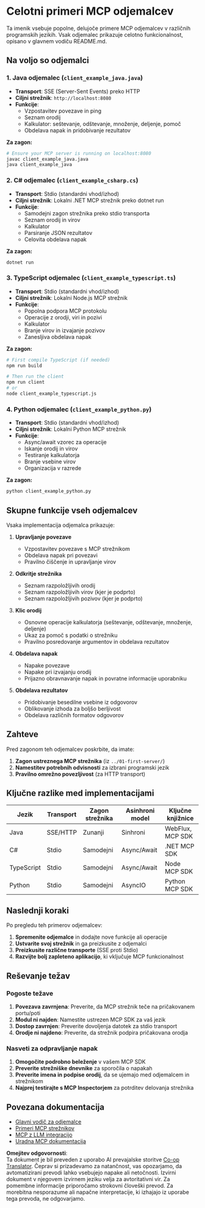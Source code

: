 <!--
CO_OP_TRANSLATOR_METADATA:
{
  "original_hash": "affcf199a44f60283a289dcb69dc144e",
  "translation_date": "2025-07-17T13:37:20+00:00",
  "source_file": "03-GettingStarted/02-client/complete_examples.md",
  "language_code": "sl"
}
-->
# Celotni primeri MCP odjemalcev

Ta imenik vsebuje popolne, delujoče primere MCP odjemalcev v različnih programskih jezikih. Vsak odjemalec prikazuje celotno funkcionalnost, opisano v glavnem vodiču README.md.

## Na voljo so odjemalci

### 1. Java odjemalec (`client_example_java.java`)
- **Transport**: SSE (Server-Sent Events) preko HTTP
- **Ciljni strežnik**: `http://localhost:8080`
- **Funkcije**: 
  - Vzpostavitev povezave in ping
  - Seznam orodij
  - Kalkulator: seštevanje, odštevanje, množenje, deljenje, pomoč
  - Obdelava napak in pridobivanje rezultatov

**Za zagon:**
```bash
# Ensure your MCP server is running on localhost:8080
javac client_example_java.java
java client_example_java
```

### 2. C# odjemalec (`client_example_csharp.cs`)
- **Transport**: Stdio (standardni vhod/izhod)
- **Ciljni strežnik**: Lokalni .NET MCP strežnik preko dotnet run
- **Funkcije**:
  - Samodejni zagon strežnika preko stdio transporta
  - Seznam orodij in virov
  - Kalkulator
  - Parsiranje JSON rezultatov
  - Celovita obdelava napak

**Za zagon:**
```bash
dotnet run
```

### 3. TypeScript odjemalec (`client_example_typescript.ts`)
- **Transport**: Stdio (standardni vhod/izhod)
- **Ciljni strežnik**: Lokalni Node.js MCP strežnik
- **Funkcije**:
  - Popolna podpora MCP protokolu
  - Operacije z orodji, viri in pozivi
  - Kalkulator
  - Branje virov in izvajanje pozivov
  - Zanesljiva obdelava napak

**Za zagon:**
```bash
# First compile TypeScript (if needed)
npm run build

# Then run the client
npm run client
# or
node client_example_typescript.js
```

### 4. Python odjemalec (`client_example_python.py`)
- **Transport**: Stdio (standardni vhod/izhod)  
- **Ciljni strežnik**: Lokalni Python MCP strežnik
- **Funkcije**:
  - Async/await vzorec za operacije
  - Iskanje orodij in virov
  - Testiranje kalkulatorja
  - Branje vsebine virov
  - Organizacija v razrede

**Za zagon:**
```bash
python client_example_python.py
```

## Skupne funkcije vseh odjemalcev

Vsaka implementacija odjemalca prikazuje:

1. **Upravljanje povezave**
   - Vzpostavitev povezave s MCP strežnikom
   - Obdelava napak pri povezavi
   - Pravilno čiščenje in upravljanje virov

2. **Odkritje strežnika**
   - Seznam razpoložljivih orodij
   - Seznam razpoložljivih virov (kjer je podprto)
   - Seznam razpoložljivih pozivov (kjer je podprto)

3. **Klic orodij**
   - Osnovne operacije kalkulatorja (seštevanje, odštevanje, množenje, deljenje)
   - Ukaz za pomoč s podatki o strežniku
   - Pravilno posredovanje argumentov in obdelava rezultatov

4. **Obdelava napak**
   - Napake povezave
   - Napake pri izvajanju orodij
   - Prijazno obravnavanje napak in povratne informacije uporabniku

5. **Obdelava rezultatov**
   - Pridobivanje besedilne vsebine iz odgovorov
   - Oblikovanje izhoda za boljšo berljivost
   - Obdelava različnih formatov odgovorov

## Zahteve

Pred zagonom teh odjemalcev poskrbite, da imate:

1. **Zagon ustreznega MCP strežnika** (iz `../01-first-server/`)
2. **Namestitev potrebnih odvisnosti** za izbrani programski jezik
3. **Pravilno omrežno povezljivost** (za HTTP transport)

## Ključne razlike med implementacijami

| Jezik      | Transport | Zagon strežnika | Asinhroni model | Ključne knjižnice |
|------------|-----------|-----------------|-----------------|-------------------|
| Java       | SSE/HTTP  | Zunanji         | Sinhroni        | WebFlux, MCP SDK  |
| C#         | Stdio     | Samodejni       | Async/Await     | .NET MCP SDK      |
| TypeScript | Stdio     | Samodejni       | Async/Await     | Node MCP SDK      |
| Python     | Stdio     | Samodejni       | AsyncIO         | Python MCP SDK    |

## Naslednji koraki

Po pregledu teh primerov odjemalcev:

1. **Spremenite odjemalce** in dodajte nove funkcije ali operacije
2. **Ustvarite svoj strežnik** in ga preizkusite z odjemalci
3. **Preizkusite različne transporte** (SSE proti Stdio)
4. **Razvijte bolj zapleteno aplikacijo**, ki vključuje MCP funkcionalnost

## Reševanje težav

### Pogoste težave

1. **Povezava zavrnjena**: Preverite, da MCP strežnik teče na pričakovanem portu/poti
2. **Modul ni najden**: Namestite ustrezen MCP SDK za vaš jezik
3. **Dostop zavrnjen**: Preverite dovoljenja datotek za stdio transport
4. **Orodje ni najdeno**: Preverite, da strežnik podpira pričakovana orodja

### Nasveti za odpravljanje napak

1. **Omogočite podrobno beleženje** v vašem MCP SDK
2. **Preverite strežniške dnevnike** za sporočila o napakah
3. **Preverite imena in podpise orodij**, da se ujemajo med odjemalcem in strežnikom
4. **Najprej testirajte s MCP Inspectorjem** za potrditev delovanja strežnika

## Povezana dokumentacija

- [Glavni vodič za odjemalce](./README.md)
- [Primeri MCP strežnikov](../../../../03-GettingStarted/01-first-server)
- [MCP z LLM integracijo](../../../../03-GettingStarted/03-llm-client)
- [Uradna MCP dokumentacija](https://modelcontextprotocol.io/)

**Omejitev odgovornosti**:  
Ta dokument je bil preveden z uporabo AI prevajalske storitve [Co-op Translator](https://github.com/Azure/co-op-translator). Čeprav si prizadevamo za natančnost, vas opozarjamo, da avtomatizirani prevodi lahko vsebujejo napake ali netočnosti. Izvirni dokument v njegovem izvirnem jeziku velja za avtoritativni vir. Za pomembne informacije priporočamo strokovni človeški prevod. Za morebitna nesporazume ali napačne interpretacije, ki izhajajo iz uporabe tega prevoda, ne odgovarjamo.